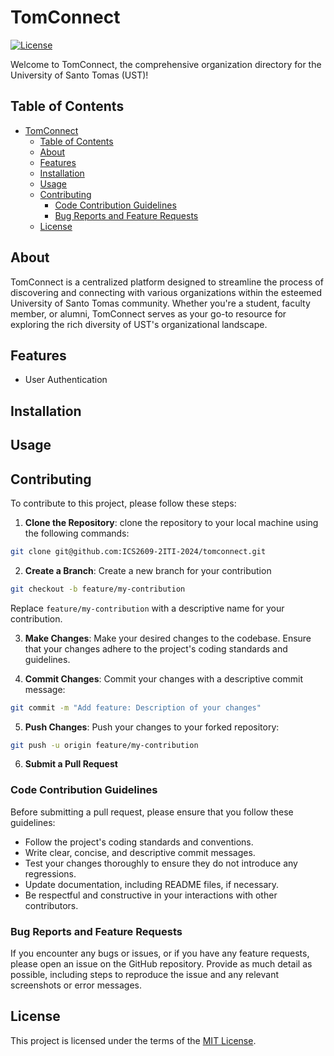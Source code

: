 # TomConnect

[![License](https://img.shields.io/badge/license-MIT-blue.svg)](LICENSE)

Welcome to TomConnect, the comprehensive organization directory for the University of Santo Tomas (UST)!

## Table of Contents

- [TomConnect](#tomconnect)
  - [Table of Contents](#table-of-contents)
  - [About](#about)
  - [Features](#features)
  - [Installation](#installation)
  - [Usage](#usage)
  - [Contributing](#contributing)
    - [Code Contribution Guidelines](#code-contribution-guidelines)
    - [Bug Reports and Feature Requests](#bug-reports-and-feature-requests)
  - [License](#license)

## About

TomConnect is a centralized platform designed to streamline the process of discovering and connecting with various organizations within the esteemed University of Santo Tomas community. Whether you're a student, faculty member, or alumni, TomConnect serves as your go-to resource for exploring the rich diversity of UST's organizational landscape.

## Features

<!-- List of key features or functionalities of the project. -->
* User Authentication

## Installation

<!-- Instructions for installing the project, including any dependencies or prerequisites needed. -->

## Usage
<!-- 
Instructions for using the project, including examples or screenshots if applicable. -->

## Contributing

<!-- Guidelines for contributing to the project, including how to report bugs, suggest enhancements, or submit pull requests. -->
To contribute to this project, please follow these steps:

1. **Clone the Repository**: clone the repository to your local machine using the following commands:

```bash
git clone git@github.com:ICS2609-2ITI-2024/tomconnect.git
```

2. **Create a Branch**: Create a new branch for your contribution

```bash
git checkout -b feature/my-contribution
```

Replace ```feature/my-contribution``` with a descriptive name for your contribution.

3. **Make Changes**: Make your desired changes to the codebase. Ensure that your changes adhere to the project's coding standards and guidelines.


4. **Commit Changes**: Commit your changes with a descriptive commit message:

```bash
git commit -m "Add feature: Description of your changes"
```

5. **Push Changes**: Push your changes to your forked repository:

```bash
git push -u origin feature/my-contribution
```

6. **Submit a Pull Request**

### Code Contribution Guidelines
Before submitting a pull request, please ensure that you follow these guidelines:

* Follow the project's coding standards and conventions.
* Write clear, concise, and descriptive commit messages.
* Test your changes thoroughly to ensure they do not introduce any regressions.
* Update documentation, including README files, if necessary.
* Be respectful and constructive in your interactions with other contributors.

### Bug Reports and Feature Requests
If you encounter any bugs or issues, or if you have any feature requests, please open an issue on the GitHub repository. Provide as much detail as possible, including steps to reproduce the issue and any relevant screenshots or error messages.

## License

This project is licensed under the terms of the [MIT License](LICENSE).
